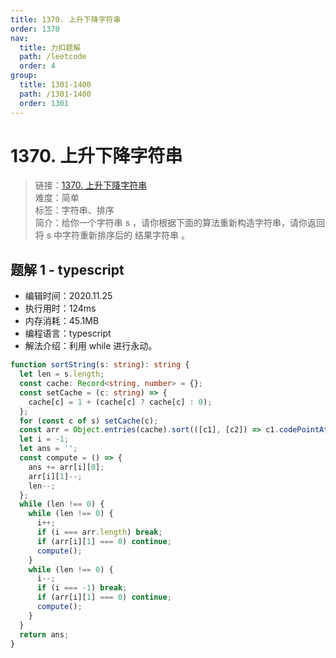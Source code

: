 ```yaml
---
title: 1370. 上升下降字符串
order: 1370
nav:
  title: 力扣题解
  path: /leetcode
  order: 4
group:
  title: 1301-1400
  path: /1301-1400
  order: 1301
---
```


# 1370. 上升下降字符串

> 链接：[1370. 上升下降字符串](https://leetcode-cn.com/problems/increasing-decreasing-string/)  
> 难度：简单  
> 标签：字符串、排序  
> 简介：给你一个字符串 s ，请你根据下面的算法重新构造字符串，请你返回将 s 中字符重新排序后的 结果字符串 。

## 题解 1 - typescript

- 编辑时间：2020.11.25
- 执行用时：124ms
- 内存消耗：45.1MB
- 编程语言：typescript
- 解法介绍：利用 while 进行永动。

```typescript
function sortString(s: string): string {
  let len = s.length;
  const cache: Record<string, number> = {};
  const setCache = (c: string) => {
    cache[c] = 1 + (cache[c] ? cache[c] : 0);
  };
  for (const c of s) setCache(c);
  const arr = Object.entries(cache).sort(([c1], [c2]) => c1.codePointAt(0)! - c2.codePointAt(0)!);
  let i = -1;
  let ans = '';
  const compute = () => {
    ans += arr[i][0];
    arr[i][1]--;
    len--;
  };
  while (len !== 0) {
    while (len !== 0) {
      i++;
      if (i === arr.length) break;
      if (arr[i][1] === 0) continue;
      compute();
    }
    while (len !== 0) {
      i--;
      if (i === -1) break;
      if (arr[i][1] === 0) continue;
      compute();
    }
  }
  return ans;
}
```
